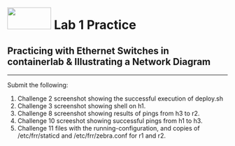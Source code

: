 # <img src="https://www.tamusa.edu/brandguide/jpeglogos/tamusa_final_logo_bw1.jpg" width="100" height="50"> Lab 1 Practice
## Practicing with Ethernet Switches in containerlab & Illustrating a Network Diagram
--- 
Submit the following:
1. Challenge 2 screenshot showing the successful execution of deploy.sh
2. Challenge 3 screenshot showing shell on h1.
3. Challenge 8 screenshot showing results of pings from h3 to r2.
4. Challenge 10 screeshot showing successful pings from h1 to h3.
5. Challenge 11 files with the running-configuration, and copies of /etc/frr/staticd and /etc/frr/zebra.conf for r1 and r2.

